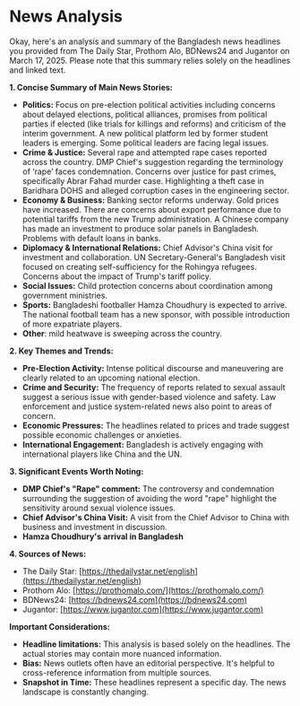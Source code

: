# News Analysis

Okay, here's an analysis and summary of the Bangladesh news headlines you provided from The Daily Star, Prothom Alo, BDNews24 and Jugantor on March 17, 2025.  Please note that this summary relies solely on the headlines and linked text.

**1. Concise Summary of Main News Stories:**

*   **Politics:** Focus on pre-election political activities including concerns about delayed elections, political alliances, promises from political parties if elected (like trials for killings and reforms) and criticism of the interim government.  A new political platform led by former student leaders is emerging. Some political leaders are facing legal issues.
*   **Crime & Justice:** Several rape and attempted rape cases reported across the country. DMP Chief's suggestion regarding the terminology of ‘rape’ faces condemnation. Concerns over justice for past crimes, specifically Abrar Fahad murder case. Highlighting a theft case in Baridhara DOHS and alleged corruption cases in the engineering sector.
*   **Economy & Business:** Banking sector reforms underway. Gold prices have increased. There are concerns about export performance due to potential tariffs from the new Trump administration. A Chinese company has made an investment to produce solar panels in Bangladesh. Problems with default loans in banks.
*   **Diplomacy & International Relations:** Chief Advisor's China visit for investment and collaboration. UN Secretary-General's Bangladesh visit focused on creating self-sufficiency for the Rohingya refugees. Concerns about the impact of Trump's tariff policy.
*   **Social Issues:** Child protection concerns about coordination among government ministries.
*   **Sports:** Bangladeshi footballer Hamza Choudhury is expected to arrive. The national football team has a new sponsor, with possible introduction of more expatriate players.
*   **Other**: mild heatwave is sweeping across the country.

**2. Key Themes and Trends:**

*   **Pre-Election Activity:** Intense political discourse and maneuvering are clearly related to an upcoming national election.
*   **Crime and Security:** The frequency of reports related to sexual assault suggest a serious issue with gender-based violence and safety. Law enforcement and justice system-related news also point to areas of concern.
*   **Economic Pressures:** The headlines related to prices and trade suggest possible economic challenges or anxieties.
*   **International Engagement:** Bangladesh is actively engaging with international players like China and the UN.

**3. Significant Events Worth Noting:**

*   **DMP Chief's "Rape" comment:** The controversy and condemnation surrounding the suggestion of avoiding the word "rape" highlight the sensitivity around sexual violence issues.
*   **Chief Advisor's China Visit:** A visit from the Chief Advisor to China with business and investment in discussion.
*   **Hamza Choudhury's arrival in Bangladesh**

**4. Sources of News:**

*   The Daily Star: [https://thedailystar.net/english](https://thedailystar.net/english)
*   Prothom Alo: [https://prothomalo.com/](https://prothomalo.com/)
*   BDNews24: [https://bdnews24.com](https://bdnews24.com)
*   Jugantor: [https://www.jugantor.com](https://www.jugantor.com)

**Important Considerations:**

*   **Headline limitations:**  This analysis is based solely on the headlines. The actual stories may contain more nuanced information.
*   **Bias:**  News outlets often have an editorial perspective.  It's helpful to cross-reference information from multiple sources.
*   **Snapshot in Time:** These headlines represent a specific day. The news landscape is constantly changing.
